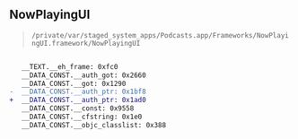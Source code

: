## NowPlayingUI

> `/private/var/staged_system_apps/Podcasts.app/Frameworks/NowPlayingUI.framework/NowPlayingUI`

```diff

   __TEXT.__eh_frame: 0xfc0
   __DATA_CONST.__auth_got: 0x2660
   __DATA_CONST.__got: 0x1290
-  __DATA_CONST.__auth_ptr: 0x1bf8
+  __DATA_CONST.__auth_ptr: 0x1ad0
   __DATA_CONST.__const: 0x9558
   __DATA_CONST.__cfstring: 0x1e0
   __DATA_CONST.__objc_classlist: 0x388

```

